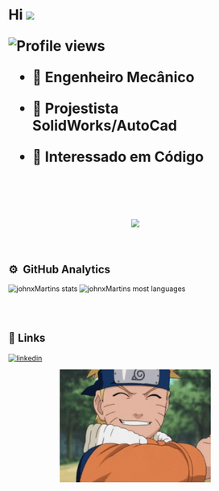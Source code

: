 <h1 align="left">Hi <img src="https://raw.githubusercontent.com/kaueMarques/kaueMarques/master/hi.gif" width="30px">
<p align="left"> <img src="https://komarev.com/ghpvc/?username=johnxMartins&color=yellow" alt="Profile views" /> </p>

- 🎯 Engenheiro Mecânico

- 💬 Projestista SolidWorks/AutoCad

- 🌱 Interessado em Código

<br>
<br>
<div align="center"> 
  <a href="https://www.linkedin.com/in/john-guilherme-07a01b122/" target="_blank"><img src="https://img.shields.io/badge/-LinkedIn-%230077B5?style=for-the-badge&logo=linkedin&logoColor=white" target="_blank"></a> 
</div>

<br>

## ⚙️ &nbsp;GitHub Analytics

<p align="left">
<img width="530em" src="https://github-readme-stats.vercel.app/api?username=johnxMartins&show_icons=true&theme=vision-friendly-dark" alt="johnxMartins stats"/>
<img width="530em" src="https://github-readme-stats.vercel.app/api/top-langs/?username=johnxMartins&layout=compact&theme=vision-friendly-dark" alt="johnxMartins most languages"/>
</p>

<br><br>

## 🧵&nbsp;Links

<a href="https://www.linkedin.com/in/john-guilherme-07a01b122/" target="_blank">
  <img align="center" src="https://img.shields.io/badge/-Linkedin-05122A?style=flat&logo=linkedin" alt="linkedin"/>
</a>
<p align="center">
  <img width="300px" alt="Alex-tobirama" src="https://github.com/johnxMartins/johnxMartins/blob/main/naruto.gif">
<p>
